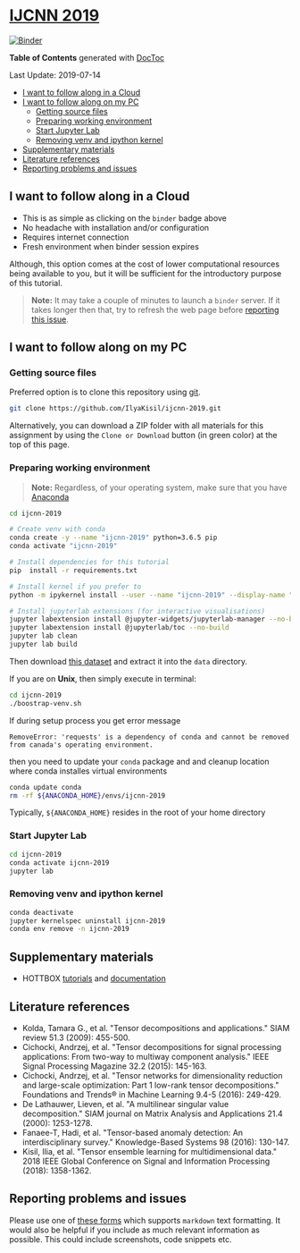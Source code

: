 # [IJCNN 2019](https://www.ijcnn.org/2019-tutorials/)

[![Binder](https://mybinder.org/badge_logo.svg)](https://mybinder.org/v2/gh/IlyaKisil/ijcnn-2019/master?urlpath=lab/tree/notebooks/0_Table_of_contents.ipynb)

<!-- START doctoc generated TOC please keep comment here to allow auto update -->
<!-- DON'T EDIT THIS SECTION, INSTEAD RE-RUN doctoc TO UPDATE -->
**Table of Contents** generated with [DocToc](https://github.com/thlorenz/doctoc) 

Last Update: 2019-07-14

- [I want to follow along in a Cloud](#i-want-to-follow-along-in-a-cloud)
- [I want to follow along on my PC](#i-want-to-follow-along-on-my-pc)
  - [Getting source files](#getting-source-files)
  - [Preparing working environment](#preparing-working-environment)
  - [Start Jupyter Lab](#start-jupyter-lab)
  - [Removing venv and ipython kernel](#removing-venv-and-ipython-kernel)
- [Supplementary materials](#supplementary-materials)
- [Literature references](#literature-references)
- [Reporting problems and issues](#reporting-problems-and-issues)

<!-- END doctoc generated TOC please keep comment here to allow auto update -->


## I want to follow along in a Cloud

-   This is as simple as clicking on the `binder` badge above
-   No headache with installation and/or configuration
-   Requires internet connection
-   Fresh environment when binder session expires

Although, this option comes at the cost of lower computational resources being available to you, but it will be sufficient for the introductory purpose of this tutorial.

> **Note:** It may take a couple of minutes to launch a `binder` server. If it takes longer then that, try to refresh the web page before [reporting this issue](#reporting-problems-and-issues).


## I want to follow along on my PC

###  Getting source files

Preferred option is to clone this repository using [git](https://git-scm.com/downloads).
```bash
git clone https://github.com/IlyaKisil/ijcnn-2019.git
```

Alternatively, you can download a ZIP folder with all materials for this assignment by using the `Clone or Download` button (in green color) at the top of this page.

###  Preparing working environment
> **Note:** Regardless, of your operating system, make sure that you have [Anaconda](https://www.anaconda.com/download/)

```bash        
cd ijcnn-2019

# Create venv with conda
conda create -y --name "ijcnn-2019" python=3.6.5 pip
conda activate "ijcnn-2019"

# Install dependencies for this tutorial
pip  install -r requirements.txt    

# Install kernel if you prefer to
python -m ipykernel install --user --name "ijcnn-2019" --display-name "ijcnn-2019"

# Install jupyterlab extensions (for interactive visualisations)
jupyter labextension install @jupyter-widgets/jupyterlab-manager --no-build
jupyter labextension install @jupyterlab/toc --no-build
jupyter lab clean
jupyter lab build
```

Then download [this dataset](http://www.commsp.ee.ic.ac.uk/~csp-mandic/html/projects/inns_2019/data/ETH80.zip) and extract it into the `data` directory.


If you are on **Unix**, then simply execute in terminal:

```bash
cd ijcnn-2019
./boostrap-venv.sh
```

If during setup process you get error message
```
RemoveError: 'requests' is a dependency of conda and cannot be removed from canada's operating environment.
```
then you need to update your `conda` package and and cleanup location where conda installes virtual environments
```bash
conda update conda
rm -rf ${ANACONDA_HOME}/envs/ijcnn-2019
```
Typically, `${ANACONDA_HOME}` resides in the root of your home directory


### Start Jupyter Lab
```bash
cd ijcnn-2019
conda activate ijcnn-2019
jupyter lab
```

### Removing venv and ipython kernel
```bash
conda deactivate
jupyter kernelspec uninstall ijcnn-2019
conda env remove -n ijcnn-2019
```


## Supplementary materials
-   HOTTBOX [tutorials](https://github.com/hottbox/hottbox-tutorials) and [documentation](https://hottbox.github.io)


## Literature references
-   Kolda, Tamara G., et al. "Tensor decompositions and applications." SIAM review 51.3 (2009): 455-500.
-   Cichocki, Andrzej, et al. "Tensor decompositions for signal processing applications: From two-way to multiway component analysis." IEEE Signal Processing Magazine 32.2 (2015): 145-163.
-   Cichocki, Andrzej, et al. "Tensor networks for dimensionality reduction and large-scale optimization: Part 1 low-rank tensor decompositions." Foundations and Trends® in Machine Learning 9.4-5 (2016): 249-429.
-   De Lathauwer, Lieven, et al. "A multilinear singular value decomposition." SIAM journal on Matrix Analysis and Applications 21.4 (2000): 1253-1278.
-   Fanaee-T, Hadi, et al. "Tensor-based anomaly detection: An interdisciplinary survey." Knowledge-Based Systems 98 (2016): 130-147.
-   Kisil, Ilia, et al. "Tensor ensemble learning for multidimensional data." 2018 IEEE Global Conference on Signal and Information Processing (2018): 1358-1362.


## Reporting problems and issues

Please use one of [these forms](https://github.com/IlyaKisil/ijcnn-2019/issues/new/choose) which supports `markdown` text formatting. It would also be helpful if you include as much relevant information as possible. This could include screenshots, code snippets etc.
